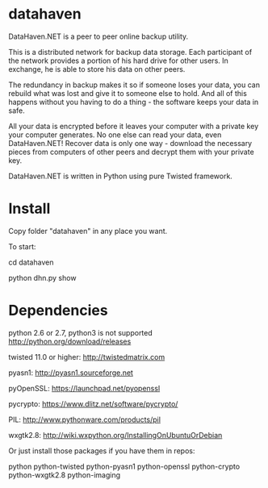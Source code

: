 datahaven
=========

DataHaven.NET is a peer to peer online backup utility.

This is a distributed network for backup data storage. Each participant of the network provides a portion of his hard drive for other users. In exchange, he is able to store his data on other peers.

The redundancy in backup makes it so if someone loses your data, you can rebuild what was lost and give it to someone else to hold. And all of this happens without you having to do a thing - the software keeps your data in safe.

All your data is encrypted before it leaves your computer with a private key your computer generates. No one else can read your data, even DataHaven.NET! Recover data is only one way - download the necessary pieces from computers of other peers and decrypt them with your private key.

DataHaven.NET is written in Python using pure Twisted framework.


Install
=======

Copy folder "datahaven" in any place you want.

To start:

cd datahaven

python dhn.py show



Dependencies
============

python 2.6 or 2.7, python3 is not supported
    http://python.org/download/releases
    
twisted 11.0 or higher: 
    http://twistedmatrix.com
    
pyasn1: 
    http://pyasn1.sourceforge.net
    
pyOpenSSL: 
    https://launchpad.net/pyopenssl
    
pycrypto: 
    https://www.dlitz.net/software/pycrypto/
    
PIL: 
    http://www.pythonware.com/products/pil
    
wxgtk2.8: 
    http://wiki.wxpython.org/InstallingOnUbuntuOrDebian


Or just install those packages if you have them in repos:
    
python
python-twisted
python-pyasn1
python-openssl
python-crypto
python-wxgtk2.8
python-imaging 



 
